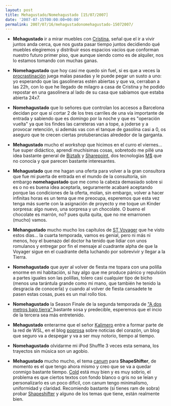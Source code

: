 ```yaml
---
layout: post
title: Mehagustado/Nomehagustado [15/07/2007]
date: '2007-07-15T00:00:00+00:00'
permalink: 2007/07/16/mehagustadonomehagustado-15072007/
---
```

- <strong>Mehagustado</strong> ir a mirar muebles con <a href="http://childrenatyourfeet.com">Cristina</a>, señal que el ir a vivir juntos anda cerca, que nos gusta pasar tiempo juntos decidiendo qué muebles elegiremos y distribuir esos espacios vacíos que conforman nuestro futuro primer piso, que aunque siendo como es de alquiler, nos lo estamos tomando con muchas ganas.

- <strong>Nomehagustado</strong> que hoy casi me quedo sin fuel, si es que a veces la <a href="http://es.wikipedia.org/wiki/Procrastinaci%C3%B3n">procrastinación</a> juega malas pasadas y le puede pegar un susto a uno: yo esperando que las gasolineras estén abiertas y que va, cerraban a las 22h, con lo que he llegado de milagro a casa de Cristina y he podido repostar en una gasolinera al lado de su casa que sabíamos que estaba abierta 24x7.

- <strong>Nomehagustado</strong> que lo señores que controlan los accesos a Barcelona decidan por que sí cortar 2 de los tres carriles de una vía importante de entrada y sabiendo que es domingo por la noche y que es "operación vuelta" ya que los findes las carreteras van a tope, a joderse y a provocar retención, si además vas con el tanque de gasolina casi a 0, os aseguro que te crecen ciertas protuberancias alrededor de la garganta.

- <strong>Mehagustado</strong> mucho el <em>workshop</em> que hicimos en el curro el viernes... fue super didáctico, aprendí muchísimas cosas, sobretodo me pillé una idea bastante general de <a href="http://www.microsoft.com/spain/biztalk/default.mspx">Biztalk</a> y <a href="http://www.microsoft.com/spain/office/products/sharepoint/default.mspx">Sharepoint</a>, dos tecnologías <a href="http://microsoft.com">M$</a> que no conocía y que parecen bastante interesantes.

- <strong>Mehagustado</strong> que me hagan una oferta para volver a la gran consultora que fue mi puerta de entrada en el mundo de la consultoría, sin embargo <strong>nomehagustado</strong> que me como la cabeza demasiado sobre si es o no es buena idea aceptarla, seguramente acabaré aceptando porque las condiciones de la oferta, molan, sin embargo, volver a hacer infinitas horas es un tema que me preocupa, esperemos que esta vez tenga más suerte con la asignación de proyecto y me toque un Kinder sorpresa: algo nuevo, una sorpresa y un chocolate. O bueno el chocolate es marrón, no? pues quita quita, que no me emarronen (mucho) vamos.

- <strong>Mehangustado</strong> mucho mucho los capítulos de <a href="http://es.wikipedia.org/wiki/Star_Trek:_Voyager">ST Voyager</a> que he visto estos días... la cuarta temporada, vamos es genial, pero ni más ni menos, hoy el buenazo del doctor ha tenido que lidiar con unos romulanos y entregar por fin el mensaje al cuadrante alpha de que la Voyager sigue en el cuadrante delta luchando por sobrevivir y llegar a la Tierra.

- <strong>Nomehagustado</strong> que ayer al volver de fiesta me topara con una polilla enorme en mi habitación, si hay algo que me produce pánico y repulsión a partes iguales son las polillas, tolero casi cualquier tipo de bicho (menos una tarántula grande como mi mano, que también he tenido la desgracia de conocerla) y cuando al volver de fiesta cansadete te pasen estas cosas, pues es un mal rollo tíos.

- <strong>Nomehagustado</strong> la Season Finale de la segunda temporada de <a href="http://adosmetrosbajotierra.warnerbros.com/flash/">"A dos metros bajo tierra" </a>bastante sosa y predecible, esperemos que el incio de la tercera sea más entretenido. 

- <strong>Mehagustado</strong> enterarme que el señor <a href="http://kalimerozone.blogspot.com/2007/07/sorpresa-n1-poprosa.html">Kalimero</a> entre a formar parte de la red de WSL, en el blog <a href="http://poprosa.com">poprosa</a> sobre noticias del corazón, un blog que seguro va a despegar y va a ser muy notorio, tiempo al tiempo.

- <strong>Nomehagustado</strong> olvidarme mi iPod Shuffle 3 veces esta semana, los trayectos sin música son un agobio.

- <strong>Mehagustado</strong> mucho mucho, el tema <a href="http://interfacelift.com/themes-mac/details.php?id=182">canum</a> para <strong>ShapeShifter</strong>, de momento es el que tengo ahora mismo  y creo que se va a quedar conmigo bastante tiempo. <a href="http://interfacelift.com/themes-mac/details.php?id=168">Cold</a> está muy bien y es muy sobrio, el problema es que ciertos textos con fondo blanco o gris no se leían y personalizarlo es un poco dificil, con canum tengo minimalismo, uniformidad y claridad. Recomiendo bastante (si tienes ram de sobra) probar <a href="http://unsanity.com/haxies/shapeshifter">Shapeshifter</a> y alguno de los temas que tiene, están realmente bien.
